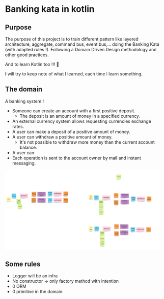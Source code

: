 # Banking kata in kotlin

## Purpose

The purpose of this project is to train different pattern like layered architecture, aggregate, command bus, event bus,... doing the Banking Kata (with adapted rules !).
Following a Domain Driven Design methodology and other good practices.

And to learn Kotlin too !!! 🥳

I will try to keep note of what I learned, each time I learn something.

## The domain

A banking system !

- Someone can create an account with a first positive deposit.
  - The deposit is an amount of money in a specified currency.
- An external currency system allows requesting currencies exchange rates. 
- A user can make a deposit of a positive amount of money.
- A user can withdraw a positive amount of money.
  - It's not possible to withdraw more money than the current account balance.
- A user can 
- Each operation is sent to the account owner by mail and instant messaging.

![Event Storming](docs/event_storming.jpg)

## Some rules
- Logger will be an infra
- No constructor -> only factory method with intention
- 0 ORM
- 0 primitive in the domain
